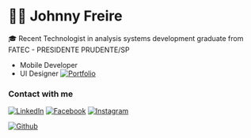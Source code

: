 # :man_technologist: Johnny Freire

🎓 Recent Technologist in analysis systems development graduate from FATEC - PRESIDENTE PRUDENTE/SP
- Mobile Developer
- UI Designer [![Portfolio](https://img.shields.io/badge/Portfolio-%23000000.svg?&style=for-the-badge)](https://www.behance.net/gallery/103577747/Prototipos)



### Contact with me
 
[![LinkedIn](https://img.shields.io/badge/-LinkedIn-blue?style=flat-square&logo=Linkedin&logoColor=white)](https://www.linkedin.com/in/johnnyfreire/)
[![Facebook](https://img.shields.io/badge/Facebook-%231877F2.svg?&style=flat-square&logo=facebook&logoColor=white)](https://www.facebook.com/JohnnyGrunger)
[![Instagram](https://img.shields.io/badge/Instagram-%23E4405F.svg?&style=flat-square&logo=instagram&logoColor=white)](https://www.instagram.com/johnsfreire/)

[![Github](https://github-readme-stats.vercel.app/api/top-langs/?username=JohnnyFreire97&theme=dark)](https://github.com/JohnnyFreire97)

